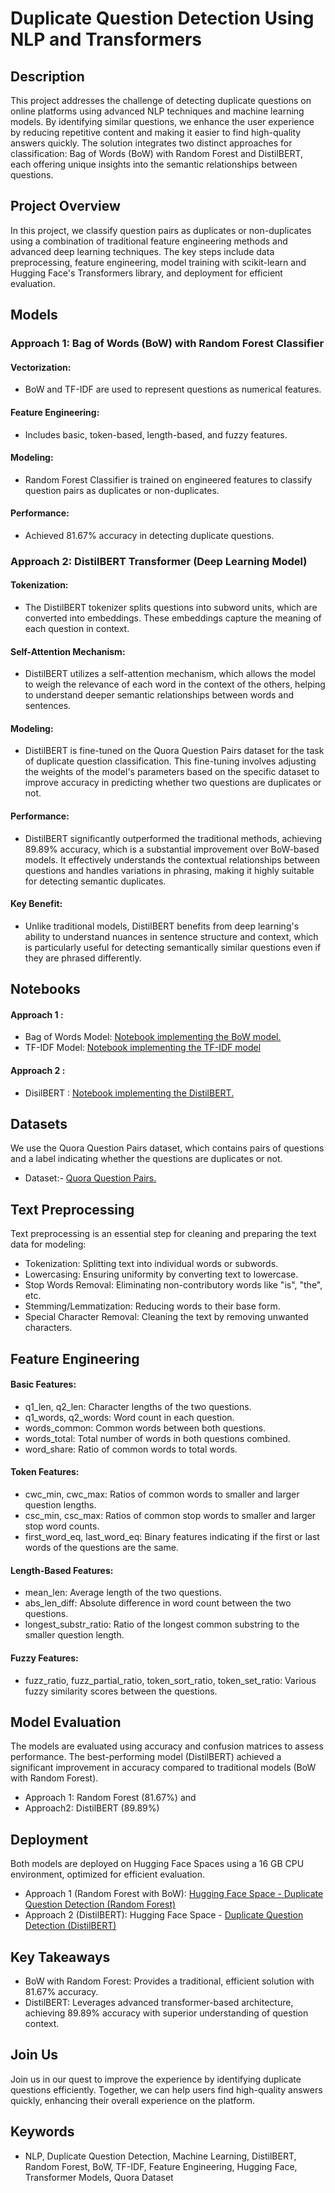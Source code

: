 # Duplicate Question Detection Using NLP and Transformers
## Description
This project addresses the challenge of detecting duplicate questions on online platforms using advanced NLP techniques and machine learning models. By identifying similar questions, we enhance the user experience by reducing repetitive content and making it easier to find high-quality answers quickly. The solution integrates two distinct approaches for classification: Bag of Words (BoW) with Random Forest and DistilBERT, each offering unique insights into the semantic relationships between questions.
## Project Overview
In this project, we classify question pairs as duplicates or non-duplicates using a combination of traditional feature engineering methods and advanced deep learning techniques. The key steps include data preprocessing, feature engineering, model training with scikit-learn and Hugging Face's Transformers library, and deployment for efficient evaluation.

## Models
### Approach 1: Bag of Words (BoW) with Random Forest Classifier
#### Vectorization: 
- BoW and TF-IDF are used to represent questions as numerical features.
#### Feature Engineering: 
- Includes basic, token-based, length-based, and fuzzy features.
#### Modeling: 
- Random Forest Classifier is trained on engineered features to classify question pairs as duplicates or non-duplicates.
#### Performance: 
- Achieved 81.67% accuracy in detecting duplicate questions.
### Approach 2: DistilBERT Transformer (Deep Learning Model)
#### Tokenization: 
- The DistilBERT tokenizer splits questions into subword units, which are converted into embeddings. These embeddings capture the meaning of each question in context.
#### Self-Attention Mechanism: 
- DistilBERT utilizes a self-attention mechanism, which allows the model to weigh the relevance of each word in the context of the others, helping to understand deeper semantic relationships between words and sentences.
#### Modeling: 
- DistilBERT is fine-tuned on the Quora Question Pairs dataset for the task of duplicate question classification. This fine-tuning involves adjusting the weights of the model's parameters based on the specific dataset to improve accuracy in predicting whether two questions are duplicates or not.
#### Performance: 
- DistilBERT significantly outperformed the traditional methods, achieving 89.89% accuracy, which is a substantial improvement over BoW-based models. It effectively understands the contextual relationships between questions and handles variations in phrasing, making it highly suitable for detecting semantic duplicates.
#### Key Benefit: 
- Unlike traditional models, DistilBERT benefits from deep learning's ability to understand nuances in sentence structure and context, which is particularly useful for detecting semantically similar questions even if they are phrased differently.


## Notebooks
#### Approach 1 :
- Bag of Words Model: [Notebook implementing the BoW model.](https://www.kaggle.com/code/gyanbardhan/bow-00)
- TF-IDF Model: [Notebook implementing the TF-IDF model](https://github.com/Gyanbardhan/Duplicate-Question/blob/main/TF-IDF.ipynb)
#### Approach 2 :
- DisilBERT : [Notebook implementing the DistilBERT.](https://huggingface.co/spaces/gyanbardhan123/Bert_DuplicateQuestionDetection/blob/main/Bert%20Duplicate%20Question%20Detection.ipynb)

## Datasets
We use the Quora Question Pairs dataset, which contains pairs of questions and a label indicating whether the questions are duplicates or not.

- Dataset:- [Quora Question Pairs.](https://www.kaggle.com/datasets/gyanbardhan/quora-duplicate-questions-copy)

## Text Preprocessing
Text preprocessing is an essential step for cleaning and preparing the text data for modeling:

- Tokenization: Splitting text into individual words or subwords.
- Lowercasing: Ensuring uniformity by converting text to lowercase.
- Stop Words Removal: Eliminating non-contributory words like "is", "the", etc.
- Stemming/Lemmatization: Reducing words to their base form.
- Special Character Removal: Cleaning the text by removing unwanted characters. 
## Feature Engineering
#### Basic Features:
- q1_len, q2_len: Character lengths of the two questions.
- q1_words, q2_words: Word count in each question.
- words_common: Common words between both questions.
- words_total: Total number of words in both questions combined.
- word_share: Ratio of common words to total words.
#### Token Features:
- cwc_min, cwc_max: Ratios of common words to smaller and larger question lengths.
- csc_min, csc_max: Ratios of common stop words to smaller and larger stop word counts.
- first_word_eq, last_word_eq: Binary features indicating if the first or last words of the questions are the same.
#### Length-Based Features:
- mean_len: Average length of the two questions.
- abs_len_diff: Absolute difference in word count between the two questions.
- longest_substr_ratio: Ratio of the longest common substring to the smaller question length.
#### Fuzzy Features:
- fuzz_ratio, fuzz_partial_ratio, token_sort_ratio, token_set_ratio: Various fuzzy similarity scores between the questions.
## Model Evaluation
The models are evaluated using accuracy and confusion matrices to assess performance. The best-performing model (DistilBERT) achieved a significant improvement in accuracy compared to traditional models (BoW with Random Forest).
- Approach 1: Random Forest (81.67%) and
- Approach2: DistilBERT (89.89%)

## Deployment
Both models are deployed on Hugging Face Spaces using a 16 GB CPU environment, optimized for efficient evaluation.

- Approach 1 (Random Forest with BoW): [Hugging Face Space - Duplicate Question Detection (Random Forest)](https://huggingface.co/spaces/gyanbardhan123/Duplicate_Question_Detection  )
- Approach 2 (DistilBERT): Hugging Face Space - [Duplicate Question Detection (DistilBERT)](https://huggingface.co/spaces/gyanbardhan123/Bert_DuplicateQuestionDetection  )
## Key Takeaways
- BoW with Random Forest: Provides a traditional, efficient solution with 81.67% accuracy.
- DistilBERT: Leverages advanced transformer-based architecture, achieving 89.89% accuracy with superior understanding of question context.
## Join Us
Join us in our quest to improve the experience by identifying duplicate questions efficiently. Together, we can help users find high-quality answers quickly, enhancing their overall experience on the platform.
## Keywords
- NLP, Duplicate Question Detection, Machine Learning, DistilBERT, Random Forest, BoW, TF-IDF, Feature Engineering, Hugging Face, Transformer Models, Quora Dataset
